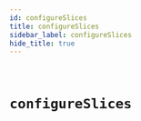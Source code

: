 ```yaml
---
id: configureSlices
title: configureSlices
sidebar_label: configureSlices
hide_title: true
---
```


&nbsp;

# `configureSlices`
